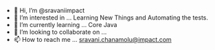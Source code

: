 - 👋 Hi, I’m @sravaniimpact
- 👀 I’m interested in ... Learning New Things and Automating the tests.
- 🌱 I’m currently learning ... Core Java
- 💞️ I’m looking to collaborate on ...
- 📫 How to reach me ... sravani.chanamolu@impact.com

<!---
sravaniimpact/sravaniimpact is a ✨ special ✨ repository because its `README.md` (this file) appears on your GitHub profile.
You can click the Preview link to take a look at your changes.
--->
